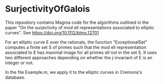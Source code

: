 # SurjectivityOfGalois

This repository contains Magma code for the algorithms outlined in the paper "On the surjectivity of mod ell representations associated to elliptic curves".  See https://doi.org/10.1112/blms.12701


For an elliptic curve E over the rationals, the function "ExceptionalSet" computes a finite set S of primes such that the mod ell representation associated to E has maximal image for all primes ell not in the set S.   It uses two different approaches depending on whether the j-invariant of E is an integer or not.

In the file Example.m, we apply it to the elliptic curves in Cremona's database.
